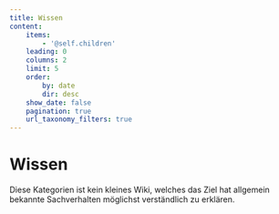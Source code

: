 ```yaml
---
title: Wissen
content:
    items:
        - '@self.children'
    leading: 0
    columns: 2
    limit: 5
    order:
        by: date
        dir: desc
    show_date: false
    pagination: true
    url_taxonomy_filters: true
---
```


# Wissen

Diese Kategorien ist kein kleines Wiki, welches das Ziel hat allgemein bekannte Sachverhalten möglichst verständlich zu erklären.